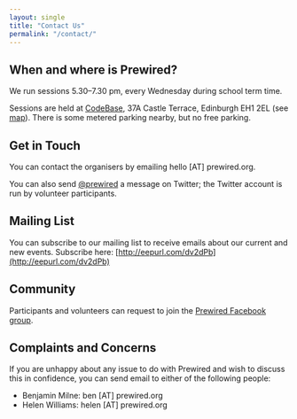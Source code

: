 ```yaml
---
layout: single
title: "Contact Us"
permalink: "/contact/"
---
```

## When and where is Prewired?

We run sessions 5.30&ndash;7.30 pm, every Wednesday during school term time.

Sessions are held at [CodeBase](http://thisiscodebase.com), 37A Castle Terrace, Edinburgh EH1 2EL (see [map](https://www.google.co.uk/maps/place/CodeBase/@55.946414,-3.200923,15z/data=!4m2!3m1!1s0x0:0x5727e05b4321b9f6?sa=X&ei=wNayVLb3KsLP7QbmmYGIBA&ved=0CHQQ_BIwDg)). There is some metered parking nearby, but no free parking.

## Get in Touch

You can contact the organisers by emailing hello [AT] prewired.org.

You can also send [@prewired](http://twitter.com/prewired) a message on Twitter; the Twitter account is run by volunteer participants.


## Mailing List

You can subscribe to our mailing list to receive emails about our current and new events. Subscribe here: [http://eepurl.com/dv2dPb](http://eepurl.com/dv2dPb)

## Community

Participants and volunteers can request to join the [Prewired Facebook group](https://www.facebook.com/groups/prewired).

<!-- We also have an IRC channel (server: irc.imaginarynet.uk, channel: #prewired); you'll need to ask a volunteer for the password. -->

<!-- ## Volunteers

Volunteers can ask for an invite to the `#volunteers` channel on the [Slack](https://slack.com) Prewired team &mdash; this is where we post announcements, etc that might interest volunteers and occasional reminders about sessions. Volunteers also use this channel to chat to other volunteers and ask questions. -->

## Complaints and Concerns

If you are unhappy about any issue to do with Prewired and wish to discuss this in confidence, you can send email to either of the following people:

* Benjamin Milne: ben [AT] prewired.org
* Helen Williams: helen [AT] prewired.org
